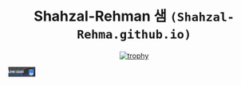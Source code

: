 <div align="center">

# Shahzal-Rehman 샘 `(Shahzal-Rehma.github.io)`
[![trophy](https://github-profile-trophy.vercel.app/?username=Shahzal-Rehman&theme=onedark)](https://github.com/Shahzal-Rehman/github-profile-trophy)

<p align="left">
  <img alt="Download Folio" style="max-height: 20px" src="./img/Download Folio/Download Folio.png">
</p>

</div>

